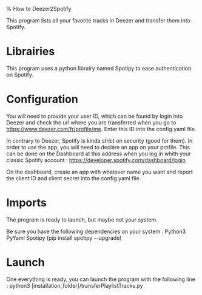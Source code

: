 % How to Deezer2Spotify

This program lists all your favorite tracks in Deezer and transfer them into Spotify.

# Librairies

This program uses a python librairy named Spotipy to ease authentication on Spotify.

# Configuration

You will need to provide your user ID, which can be found by login into Deezer and check the url where you are transferred when you go to https://www.deezer.com/fr/profile/me.
Enter this ID into the config.yaml file.

In contrary to Deezer, Spotify is kinda strict on security (good for them). In order to use the app, you will need to declare an app on your profile.
This can be done on the Dashboard at this address when you log in whith your classic Spotify account : https://developer.spotify.com/dashboard/login

On the dashboard, create an app with whatever name you want and report the client ID and client secret into the config.yaml file.

# Imports

The program is ready to launch, but maybe not your system.

Be sure you have the following dependencies on your system :
Python3
PyYaml
Spotipy (pip install spotipy --upgrade)

# Launch

One everything is ready, you can launch the program with the following line :
python3 [installation_folder]/transferPlaylistTracks.py